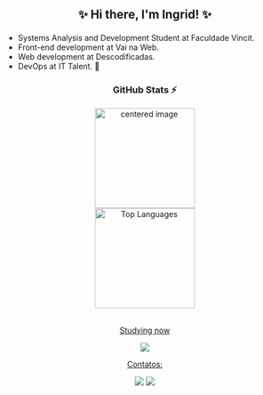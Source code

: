  ## <p align="center"> ✨ Hi there, I'm Ingrid! ✨  <p align="center">

- Systems Analysis and Development Student at Faculdade Vincit.
- Front-end development at Vai na Web.
- Web development at Descodificadas.
- DevOps at IT Talent. 🚀


### <p align="center"> GitHub Stats ⚡<p align="center">
<div style="text-align: center;">
  <a href="https://github.com/ingridmoitinho">
  <center>
   <img height="180em" src="https://github-readme-stats.vercel.app/api?username=ingridmoitinho&show_icons=true&theme=tokyonight&include_all_commits=true&count_private=true" alt="centered image">
  </center>
  <center>  
    <img height="180em" src="https://github-readme-stats.vercel.app/api/top-langs/?username=ingridmoitinho&layout=compact&langs_count=7&theme=tokyonight" alt="Top Languages">
  </center>
  </div>

<br>

<p align="center"> Studying now <p align="center">
  <a href="https://skillicons.dev">
    <img src="https://skillicons.dev/icons?i=,html,css,js,react,github,docker,jenkins,linux,aws,azure" />
   
<br>
<p align="center">  Contatos: <p align="center">
<div align="center">
<a href = "mailto:ingridmoitinho@gmail.com"><img loading="lazy" src="https://img.shields.io/badge/Gmail-D14836?style=for-the-badge&logo=gmail&logoColor=white" target="_blank"></a>
<a href="https://www.linkedin.com/in/ingridmoitinho/" target="_blank"><img loading="lazy" src="https://img.shields.io/badge/-LinkedIn-%230077B5?style=for-the-badge&logo=linkedin&logoColor=white" target="_blank"></a>   
</div>  
         
<!--
**ingridmoitinho/ingridmoitinho** is a ✨ _special_ ✨ repository because its `README.md` (this file) appears on your GitHub profile.

Here are some ideas to get you started:

- 🔭 I’m currently working on ...
- 🌱 I’m currently learning ...
- 👯 I’m looking to collaborate on ...
- 🤔 I’m looking for help with ...
- 💬 Ask me about ...
- 📫 How to reach me: ...
- 😄 Pronouns: ...
- ⚡ Fun fact: ...
-->
